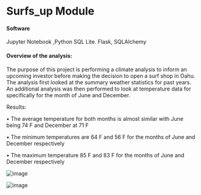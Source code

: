 # Surfs_up Module

#### Software 
Jupyter Notebook ,Python SQL Lite. Flask, SQLAlchemy

#### Overview of the analysis:

The purpose of this project is performing a climate analysis to inform an upcoming investor before making the decision to open a surf shop in Oahu. The analysis first looked at the summary weather statistics for past years. An additional analysis was then performed to look at temperature data for specifically for the month of June and December.

Results: 

•	The average temperature for both months is almost similar with June being 74 F and December at 71 F

•	The minimum temperatures are 64 F and 56 F for the months of June and December respectively

•	The maximum temperature 85 F and 83 F for the months of June and December respectively


![image](https://user-images.githubusercontent.com/90416094/145323203-1ce7e3ba-14f6-4550-86b9-028c73c2c135.png)


![image](https://user-images.githubusercontent.com/90416094/145323298-d7cd7d8d-0b99-4378-ac80-5d9e5f1cb2ff.png)

